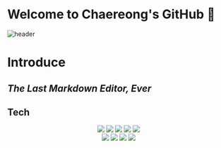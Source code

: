 # Welcome to Chaereong's GitHub 👋

![header](https://capsule-render.vercel.app/api?type=rounded&color=timeGradient&text=Welcome%20to%20Chaereong's%20GitHub%20👋&animation=twinkling&fontSize=40&fontAlignY=50&fontAlign=50&height=180)

# Introduce
## _The Last Markdown Editor, Ever_

## Tech
<div style="text-align: center;">
    <img src="https://img.shields.io/badge/java-007396?style=for-the-badge&logo=java&logoColor=white" style="display: inline-block;">
    <img src="https://img.shields.io/badge/html5-E34F26?style=for-the-badge&logo=html5&logoColor=white" style="display: inline-block;">
    <img src="https://img.shields.io/badge/javascript-F7DF1E?style=for-the-badge&logo=javascript&logoColor=black" style="display: inline-block;">
    <img src="https://img.shields.io/badge/mysql-4479A1?style=for-the-badge&logo=mysql&logoColor=white" style="display: inline-block;">
    <img src="https://img.shields.io/badge/node.js-339933?style=for-the-badge&logo=Node.js&logoColor=white" style="display: inline-block;"><br>
    <img src="https://img.shields.io/badge/spring-6DB33F?style=for-the-badge&logo=spring&logoColor=white" style="display: inline-block;">
    <img src="https://img.shields.io/badge/springboot-6DB33F?style=for-the-badge&logo=springboot&logoColor=white" style="display: inline-block;">
    <img src="https://img.shields.io/badge/linux-FCC624?style=for-the-badge&logo=linux&logoColor=black" style="display: inline-block;">
    <img src="https://img.shields.io/badge/github-181717?style=for-the-badge&logo=github&logoColor=white" style="display: inline-block;">
</div>


[//]: # (These are reference links used in the body of this note and get stripped out when the markdown processor does its job. There is no need to format nicely because it shouldn't be seen. Thanks SO - http://stackoverflow.com/questions/4823468/store-comments-in-markdown-syntax)

   [dill]: <https://github.com/joemccann/dillinger>
   [git-repo-url]: <https://github.com/joemccann/dillinger.git>
   [john gruber]: <http://daringfireball.net>
   [df1]: <http://daringfireball.net/projects/markdown/>
   [markdown-it]: <https://github.com/markdown-it/markdown-it>
   [Ace Editor]: <http://ace.ajax.org>
   [node.js]: <http://nodejs.org>
   [Twitter Bootstrap]: <http://twitter.github.com/bootstrap/>
   [jQuery]: <http://jquery.com>
   [@tjholowaychuk]: <http://twitter.com/tjholowaychuk>
   [express]: <http://expressjs.com>
   [AngularJS]: <http://angularjs.org>
   [Gulp]: <http://gulpjs.com>

   [PlDb]: <https://github.com/joemccann/dillinger/tree/master/plugins/dropbox/README.md>
   [PlGh]: <https://github.com/joemccann/dillinger/tree/master/plugins/github/README.md>
   [PlGd]: <https://github.com/joemccann/dillinger/tree/master/plugins/googledrive/README.md>
   [PlOd]: <https://github.com/joemccann/dillinger/tree/master/plugins/onedrive/README.md>
   [PlMe]: <https://github.com/joemccann/dillinger/tree/master/plugins/medium/README.md>
   [PlGa]: <https://github.com/RahulHP/dillinger/blob/master/plugins/googleanalytics/README.md>
